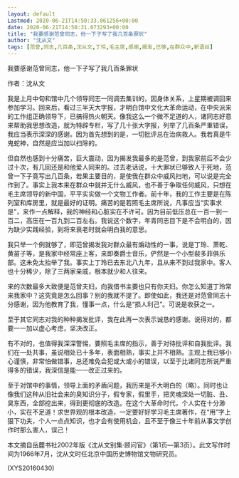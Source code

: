 ```yaml
---
layout: default
Lastmod: 2020-06-21T14:50:33.061256+00:00
date: 2020-06-21T14:50:31.073293+00:00
title: "我要感谢范曾同志，他一下子写了我几百条罪状"
author: "沈从文"
tags: [范曾,同志,几百条,沈从文,丁玲,毛主席,感谢,揭发,已够,在群众中,新语丝]
---
```


我要感谢范曾同志，他一下子写了我几百条罪状

作者：沈从文

我是上月中旬和馆中几个领导同志一同调去集训的，因身体关系，上星期被调回来参加学习。回来后，看过三半天大字报，才明白馆中文化大革命运动，在中央派来的工作组正确领导下，已搞得热火朝天。像我这么一个微不足道的人，诸同志好意来帮助我思想改造，就为特辟专栏，写了几十张大字报，列举了几百条严重错误，我应当表示深深的感谢。因为首先想到的是，一切批评总在治病救人。我若真是牛鬼蛇神，自然是应当加以扫除的。

但自然也感到十分痛苦，巨大震动，因为揭发我最多的是范曾，到我家前后不会少过十次，有几回还是和他爱人同来的。过去老话说，十大罪状已够致人于死地，范曾一下子竟写出几百条，若果主要目的，是使我在群众中威风扫地，可以说是完全作到了。事实上我本来在群众中就并无什么威风，也不善于争取任何威风，只想在毛主席领导的新中国，平平实实做一个文物工作者。前十年，我的工作主要是在陈列室和库房里，就是最好的证明。痛苦的是若照毛主席所说，凡事应当“实事求是”，来作一点解释，我的神经和心脏实在不许可。因为目前低压总在一百一到一百二，高压在一百九到二百左右。我说这个数字，年青同志目下是不会明白的，因为缺少实践经验，到将来衰老时就会明白我的意思。

我只举一个例就够了，即范曾揭发我对群众最有煽动性的一事，说是丁玲、萧乾、黄苗子等，是我家中经常座上客，来即奏爵士音乐，俨然是一个小型裴多菲俱乐部。这未免太抬举了我。事实上丁玲已去东北八九年，且从来不到过我家中。客人也十分稀少，除了三两家亲戚，根本就少和人往来。

来的次数最多大致便是范曾夫妇，向我借书主要也只有你夫妇。你怎么知道丁玲常来我家中？这究竟是怎么回事？别的我就不提了。即使如此，我还是对范曾同志十分感谢，因为他教育了我，懂事一点，什么是“损人利己”。可说是收获之一。

至于其它同志对我的种种揭发批评，我在此再一次表示诚恳的感谢。说得对的，都要一一加以虚心考虑，坚决改正。

有不对的，也值得我深深警惕，要照毛主席的指示，善于对待批评和自我批评。我们在一处共事，虽说相处已十多年，表面相熟，事实上并不相熟。主观上我已够小心谨慎，非常怕做错事，总还难免会犯或大或小的错误，以至于比诸同志所说严重得多的错误，我深信是能一一改正过来的。

至于对馆中的事情，领导上面的矛盾问题，我历来是不大明白的（略）。同时也让像我们这种从旧社会来的臭知识分子，假专家，假里手，把灵魂深处一切脏、丑、臭东西，全部挖出来，得到更彻底的改造。在这个大革命时代，个人实在十分渺小，实在不足道！求世界观的根本改造，一定要好好学习毛主席著作，在“用”字上狠下功夫，个人一点点知识，也才会有使用机会，且不至于像三十年前从事文学创作时那么害人，误己！

本文摘自岳麓书社2002年版《沈从文别集·顾问官》（第1页—第3页）。此文写作时间为1966年7月，沈从文时任北京中国历史博物馆文物研究员。

(XYS20160430)

